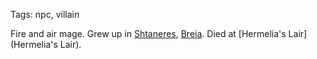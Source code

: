 Tags: npc, villain

Fire and air mage. Grew up in [Shtaneres](Shtaneres), [Breia](Breia). Died at [Hermelia's Lair](Hermelia's Lair). 